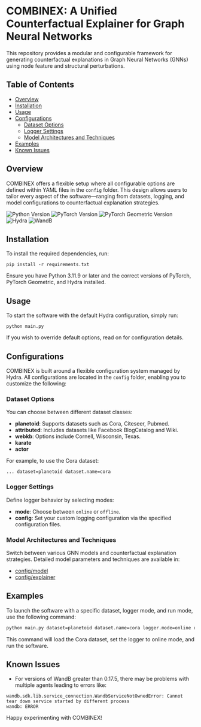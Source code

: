 # COMBINEX: A Unified Counterfactual Explainer for Graph Neural Networks

This repository provides a modular and configurable framework for generating counterfactual explanations in Graph Neural Networks (GNNs) using node feature and structural perturbations.

## Table of Contents
- [Overview](#overview)
- [Installation](#installation)
- [Usage](#usage)
- [Configurations](#configurations)
    - [Dataset Options](#dataset-options)
    - [Logger Settings](#logger-settings)
    - [Model Architectures and Techniques](#model-architectures-and-techniques)
- [Examples](#examples)
- [Known Issues](#known-issues)

## Overview

COMBINEX offers a flexible setup where all configurable options are defined within YAML files in the `config` folder. This design allows users to tailor every aspect of the software—ranging from datasets, logging, and model configurations to counterfactual explanation strategies.

![Python Version](https://img.shields.io/badge/python-3.11.9-brightgreen)
![PyTorch Version](https://img.shields.io/badge/pytorch-2.3.0-brightgreen)
![PyTorch Geometric Version](https://img.shields.io/badge/torch_geometric-2.5.3-brightgreen)
![Hydra](https://img.shields.io/badge/hydracore-1.3.2-brightgreen)
![WandB](https://img.shields.io/badge/wandb-0.17.1-brightgreen)

## Installation

To install the required dependencies, run:

```setup
pip install -r requirements.txt
```

Ensure you have Python 3.11.9 or later and the correct versions of PyTorch, PyTorch Geometric, and Hydra installed.

## Usage

To start the software with the default Hydra configuration, simply run:

```start
python main.py
```

If you wish to override default options, read on for configuration details.

## Configurations

COMBINEX is built around a flexible configuration system managed by Hydra. All configurations are located in the `config` folder, enabling you to customize the following:

### Dataset Options

You can choose between different dataset classes:

- **planetoid**: Supports datasets such as Cora, Citeseer, Pubmed.
- **attributed**: Includes datasets like Facebook BlogCatalog and Wiki.
- **webkb**: Options include Cornell, Wisconsin, Texas.
- **karate**
- **actor**

For example, to use the Cora dataset:

```dataset
... dataset=planetoid dataset.name=cora
```

### Logger Settings

Define logger behavior by selecting modes:

- **mode**: Choose between `online` or `offline`.
- **config**: Set your custom logging configuration via the specified configuration files.

### Model Architectures and Techniques

Switch between various GNN models and counterfactual explanation strategies. Detailed model parameters and techniques are available in:

- [config/model](config/model)
- [config/explainer](config/explainer)

## Examples

To launch the software with a specific dataset, logger mode, and run mode, use the following command:

```bash
python main.py dataset=planetoid dataset.name=cora logger.mode=online run_mode=run
```

This command will load the Cora dataset, set the logger to online mode, and run the software.

## Known Issues

- For versions of WandB greater than 0.17.5, there may be problems with multiple agents leading to errors like:

```
wandb.sdk.lib.service_connection.WandbServiceNotOwnedError: Cannot tear down service started by different process
wandb: ERROR 
```

Happy experimenting with COMBINEX!

